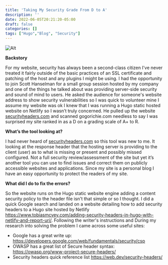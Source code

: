 ```yaml
---
title: 'Taking My Security Grade From D to A'
description: ''
date: 2022-06-05T20:21:20-05:00
draft: false
categories: []
tags: ["Hugo","Blog", "Security"]
---
```


![Alt](https://gogorichiesitefiles.blob.core.windows.net/publicfiles/a-cert.jpg)

**Backstory**

For my website, security has always been a second-class citizen I've never treated it fairly outside of the basic practices of an SSL certificate and patching of the host and any plugins I might be using. I had the opportunity to join Scott Hanselman for a small group session hosted by my company and one of the things he talked about was providing server-side security and sound of mind to users. He asked the audience for someone's website address to show security vulnerabilities so I was quick to volunteer mine I assume my website was ok I knew that I was running a Hugo static hosted website on Netlify so I wasn’t truly concerned. He pulled up the website [securityheaders.com](http://www.securityheaders.com) and scanned gogorichie.com needless to say I was surprised my site ranked in as a D on a grading scale of A+ to R.

**What’s the tool looking at?**

I had never heard of [securityheaders.com](http://www.securityheaders.com) so this tool was new to me. It looking at the response header that the hosting server is providing to the client (user) as to what is missing or present and possibly missed configured. Not a full security review/assessment of the site but yet it’s another tool you can use to find issues and correct them on publicly accessible websites and applications. Since my site is a personal blog I have an easy opportunity to protect the readers of my site.

**What did I do to fix the errors?**

So the website runs on the Hugo static website engine adding a content security policy to the header file isn't that simple or so I thought. I did a quick Google search and landed on a website detailing how to add security headers to a Hugo site hosted by Netlify https://www.tobiasmcvey.com/adding-security-headers-in-hugo-with-netlify-and-report-uri/. Following the writer's instructions and During my research into solving the problem I came across some useful sites:
- Google has a great write up: https://developers.google.com/web/fundamentals/security/csp
- OWASP has a great list of Secure header syntax: https://owasp.org/www-project-secure-headers/
- Security headers quick reference list https://web.dev/security-headers/